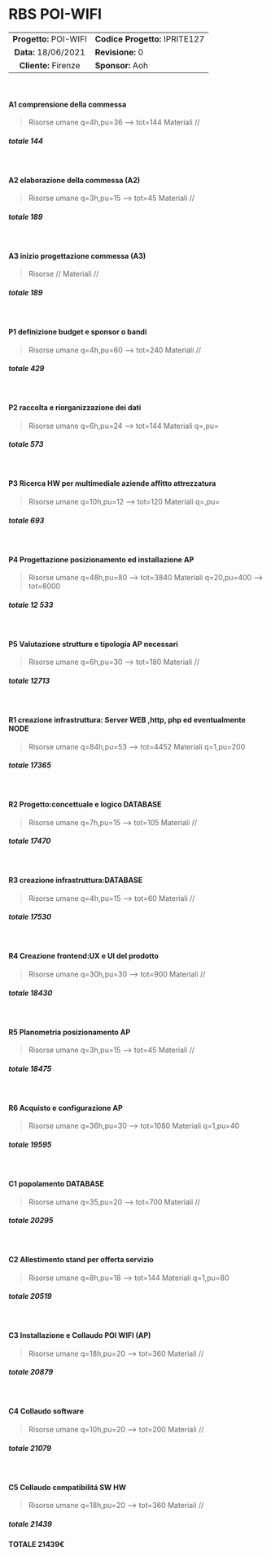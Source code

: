 # RBS POI-WIFI

|  |  |
|:--------:|-----------------|
| **Progetto:** POI-WIFI | **Codice Progetto:** IPRITE127 |
| **Data:** 18/06/2021 | **Revisione:** 0 |
| **Cliente:** Firenze | **Sponsor:** Aoh |

<br>

#### A1 comprensione della commessa 
>Risorse umane q=4h,pu=36 --> tot=144
>Materiali //
##### totale 144 
<br>

#### A2 elaborazione della commessa (A2)
>Risorse umane q=3h,pu=15 --> tot=45
>Materiali //
##### totale 189
<br>

#### A3 inizio progettazione commessa (A3)
>Risorse //
>Materiali // 
##### totale 189
<br>

#### P1 definizione budget e sponsor o bandi
>Risorse umane q=4h,pu=60 --> tot=240
>Materiali //
##### totale 429
<br>

#### P2 raccolta e riorganizzazione dei dati
>Risorse umane q=6h,pu=24 --> tot=144
>Materiali q=,pu= 
##### totale 573
<br>

#### P3 Ricerca HW per multimediale aziende affitto attrezzatura
>Risorse umane q=10h,pu=12 --> tot=120
>Materiali q=,pu= 
##### totale 693
<br>

#### P4 Progettazione posizionamento ed installazione AP
>Risorse umane q=48h,pu=80 --> tot=3840
>Materiali q=20,pu=400 --> tot=8000
##### totale 12 533
<br>

#### P5 Valutazione strutture e tipologia AP necessari
>Risorse umane q=6h,pu=30 --> tot=180
>Materiali //
##### totale 12713
<br>

#### R1 creazione infrastruttura: Server WEB ,http, php ed eventualmente NODE
>Risorse umane q=84h,pu=53 --> tot=4452
>Materiali q=1,pu=200 
##### totale 17365
<br>

#### R2 Progetto:concettuale e logico DATABASE
>Risorse umane q=7h,pu=15 --> tot=105
>Materiali //
##### totale 17470
<br>

#### R3 creazione infrastruttura:DATABASE
>Risorse umane q=4h,pu=15 --> tot=60
>Materiali //
##### totale 17530
<br>

#### R4 Creazione frontend:UX e UI del prodotto
>Risorse umane q=30h,pu=30 --> tot=900
>Materiali //
##### totale 18430
<br>

#### R5 Planometria posizionamento AP
>Risorse umane q=3h,pu=15 --> tot=45
>Materiali //
##### totale 18475
<br>

#### R6 Acquisto e configurazione AP
>Risorse umane q=36h,pu=30 --> tot=1080
>Materiali q=1,pu=40 
##### totale 19595
<br>

#### C1 popolamento DATABASE
>Risorse umane q=35,pu=20 --> tot=700
>Materiali //
##### totale 20295
<br>

#### C2 Allestimento stand per offerta servizio
>Risorse umane q=8h,pu=18 --> tot=144
>Materiali q=1,pu=80
##### totale 20519
<br>

#### C3 Installazione e Collaudo POI WIFI (AP)
>Risorse umane q=18h,pu=20 --> tot=360
>Materiali //
##### totale 20879
<br>

#### C4 Collaudo software
>Risorse umane q=10h,pu=20 --> tot=200
>Materiali //
##### totale 21079
<br>

#### C5 Collaudo compatibilitá SW HW
>Risorse umane q=18h,pu=20 --> tot=360
>Materiali //
##### totale 21439

#### TOTALE 21439€
<br>




